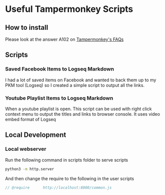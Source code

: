 # Useful Tampermonkey Scripts

## How to install

Please look at the answer A102 on
[Tampermonkey's FAQs](https://www.tampermonkey.net/faq.php#Q102)

## Scripts

### Saved Facebook Items to Logseq Markdown

I had a lot of saved items on Facebook and wanted to back them up to my PKM tool
(Logseq) so I created a simple script to output all the links.

### Youtube Playlist Items to Logseq Markdown

When a youtube playlist is open. This script can be used with right click
context menu to output the titles and links to browser console. It uses video
embed format of Logseq

## Local Development

### Local webserver

Run the following command in scripts folder to serve scripts

```bash
python3 -m http.server
```

And then change the require to the following in the user scripts

```javascript
// @require      http://localhost:8000/common.js
```
